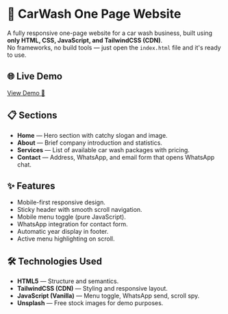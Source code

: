 # 🚗 CarWash One Page Website

A fully responsive one-page website for a car wash business, built using **only HTML, CSS, JavaScript, and TailwindCSS (CDN)**.  
No frameworks, no build tools — just open the `index.html` file and it's ready to use.

## 🌐 Live Demo
<a href="https://rofisx.github.io/carwash-onepage/" target="_blank">View Demo 🚀</a>

## 📋 Sections
- **Home** — Hero section with catchy slogan and image.
- **About** — Brief company introduction and statistics.
- **Services** — List of available car wash packages with pricing.
- **Contact** — Address, WhatsApp, and email form that opens WhatsApp chat.

## ✨ Features
- Mobile-first responsive design.
- Sticky header with smooth scroll navigation.
- Mobile menu toggle (pure JavaScript).
- WhatsApp integration for contact form.
- Automatic year display in footer.
- Active menu highlighting on scroll.

## 🛠️ Technologies Used
- **HTML5** — Structure and semantics.
- **TailwindCSS (CDN)** — Styling and responsive layout.
- **JavaScript (Vanilla)** — Menu toggle, WhatsApp send, scroll spy.
- **Unsplash** — Free stock images for demo purposes.